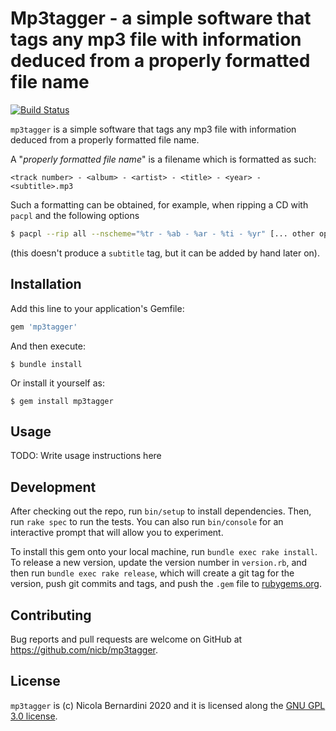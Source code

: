 # Mp3tagger - a simple software that tags any mp3 file with information deduced from a properly formatted file name

[![Build Status](https://travis-ci.org/nicb/mp3tagger.svg?branch=master)](https://travis-ci.org/nicb/mp3tagger)

`mp3tagger` is a simple software that tags any mp3 file with information deduced from a properly formatted file name.

A "*properly formatted file name*" is a filename which is formatted as such:

```
<track number> - <album> - <artist> - <title> - <year> - <subtitle>.mp3
```

Such a formatting can be obtained, for example, when ripping a CD with `pacpl`
and the following options

```sh
$ pacpl --rip all --nscheme="%tr - %ab - %ar - %ti - %yr" [... other options]
```

(this doesn't produce a `subtitle` tag, but it can be added by hand later on).

## Installation

Add this line to your application's Gemfile:

```ruby
gem 'mp3tagger'
```

And then execute:

    $ bundle install

Or install it yourself as:

    $ gem install mp3tagger

## Usage

TODO: Write usage instructions here

## Development

After checking out the repo, run `bin/setup` to install dependencies. Then, run `rake spec` to run the tests. You can also run `bin/console` for an interactive prompt that will allow you to experiment.

To install this gem onto your local machine, run `bundle exec rake install`. To release a new version, update the version number in `version.rb`, and then run `bundle exec rake release`, which will create a git tag for the version, push git commits and tags, and push the `.gem` file to [rubygems.org](https://rubygems.org).

## Contributing

Bug reports and pull requests are welcome on GitHub at https://github.com/nicb/mp3tagger.

## License

`mp3tagger` is (c) Nicola Bernardini 2020 and it is licensed along the [GNU GPL 3.0 license](./LICENSE).
